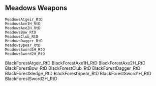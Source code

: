 
## Meadows Weapons
    MeadowsAtgeir_RtD
    MeadowsAxe1H_RtD
    MeadowsAxe2H_RtD
    MeadowsBow_RtD
    MeadowsClub_RtD
    MeadowsDagger_RtD
    MeadowsSpear_RtD
    MeadowsSword1H_RtD
    MeadowsSword2H_RtD



BlackForestAtgeir_RtD
BlackForestAxe1H_RtD
BlackForestAxe2H_RtD
BlackForestBow_RtD
BlackForestClub_RtD
BlackForestDagger_RtD
BlackForestSledge_RtD
BlackForestSpear_RtD
BlackForestSword1H_RtD
BlackForestSword2H_RtD
